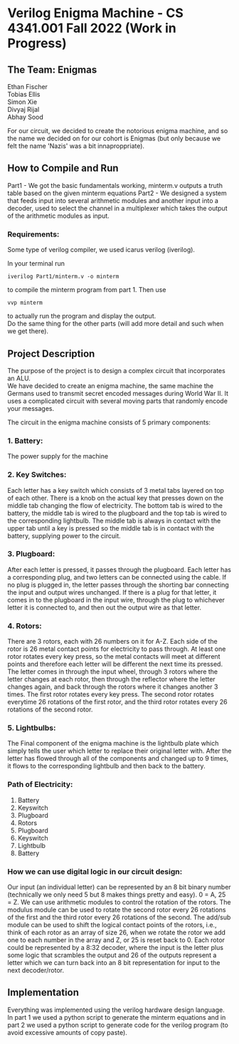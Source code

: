 # Verilog Enigma Machine - CS 4341.001 Fall 2022 (Work in Progress)

## The Team: Enigmas
Ethan Fischer <br> Tobias Ellis <br> Simon Xie <br> Divyaj Rijal <br> Abhay Sood

For our circuit, we decided to create the notorious enigma machine, and so the name we decided on for our cohort is Enigmas (but only because we felt the name 'Nazis' was a bit innaproppriate).

## How to Compile and Run
Part1 - We got the basic fundamentals working, minterm.v outputs a truth table based on the given minterm equations
Part2 - We designed a system that feeds input into several arithmetic modules and another input into a decoder, used to select the channel in a multiplexer which takes the output of the arithmetic modules as input. 
### Requirements:
Some type of verilog compiler, we used icarus verilog (iverilog). <br>

In your terminal run
```
iverilog Part1/minterm.v -o minterm
```
to compile the minterm program from part 1. Then use
```
vvp minterm
```
to actually run the program and display the output. <br>
Do the same thing for the other parts (will add more detail and such when we get there).

## Project Description
The purpose of the project is to design a complex circuit that incorporates an ALU. <br>
We have decided to create an enigma machine, the same machine the Germans used to transmit secret encoded messages during World War II. It uses a complicated circuit with several moving parts that randomly encode your messages.

The circuit in the enigma machine consists of 5 primary components:

### 1.	Battery:
The power supply for the machine

### 2.	Key Switches:
Each letter has a key switch which consists of 3 metal tabs layered on top of each other. There is a knob on the actual key that presses down on the middle tab changing the flow of electricity. The bottom tab is wired to the battery, the middle tab is wired to the plugboard and the top tab is wired to the corresponding lightbulb. The middle tab is always in contact with the upper tab until a key is pressed so the middle tab is in contact with the battery, supplying power to the circuit.

### 3.	Plugboard:
After each letter is pressed, it passes through the plugboard. Each letter has a corresponding plug, and two letters can be connected using the cable. If no plug is plugged in, the letter passes through the shorting bar connecting the input and output wires unchanged. If there is a plug for that letter, it comes in to the plugboard in the input wire, through the plug to whichever letter it is connected to, and then out the output wire as that letter.

### 4.	Rotors:
There are 3 rotors, each with 26 numbers on it for A-Z. Each side of the rotor is 26 metal contact points for electricity to pass through. At least one rotor rotates every key press, so the metal contacts will meet at different points and therefore each letter will be different the next time its pressed. The letter comes in through the input wheel, through 3 rotors where the letter changes at each rotor, then through the reflector where the letter changes again, and back through the rotors where it changes another 3 times. The first rotor rotates every key press. The second rotor rotates everytime 26 rotations of the first rotor, and the third rotor rotates every 26 rotations of the second rotor.

### 5.	Lightbulbs:
The Final component of the enigma machine is the lightbulb plate which simply tells the user which letter to replace their original letter with. After the letter has flowed through all of the components and changed up to 9 times, it flows to the corresponding lightbulb and then back to the battery.

### Path of Electricity:
<ol>
  <li>Battery</li>
  <li>Keyswitch</li>
  <li>Plugboard</li>
  <li>Rotors</li>
  <li>Plugboard</li>
  <li>Keyswitch</li>
  <li>Lightbulb</li>
  <li>Battery</li>
</ol>

### How we can use digital logic in our circuit design:
Our input (an individual letter) can be represented by an 8 bit binary number (technically we only need 5 but 8 makes things pretty and easy). 0 = A, 25 = Z. We can use arithmetic modules to control the rotation of the rotors. The modulus module can be used to rotate the second rotor every 26 rotations of the first and the third rotor every 26 rotations of the second. The add/sub module can be used to shift the logical contact points of the rotors, i.e., think of each rotor as an array of size 26, when we rotate the rotor we add one to each number in the array and Z, or 25 is reset back to 0. Each rotor could be represented by a 8:32 decoder, where the input is the letter plus some logic that scrambles the output and 26 of the outputs represent a letter which we can turn back into an 8 bit representation for input to the next decoder/rotor.

## Implementation
Everything was implemented using the verilog hardware design language. In part 1 we used a python script to generate the minterm equations and in part 2 we used a python script to generate code for the verilog program (to avoid excessive amounts of copy paste). 
